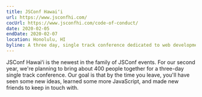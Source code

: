 ```yaml
---
title: JSConf Hawaiʻi
url: https://www.jsconfhi.com/
cocUrl: https://www.jsconfhi.com/code-of-conduct/
date: 2020-02-05
endDate: 2020-02-07
location: Honolulu, HI
byline: A three day, single track conference dedicated to web development, JavaScript and building a community.
---
```


JSConf Hawaiʻi is the newest in the family of JSConf events. For our second year, we're planning to bring about 400 people together for a three-day single track conference. Our goal is that by the time you leave, you'll have seen some new ideas, learned some more JavaScript, and made new friends to keep in touch with.
